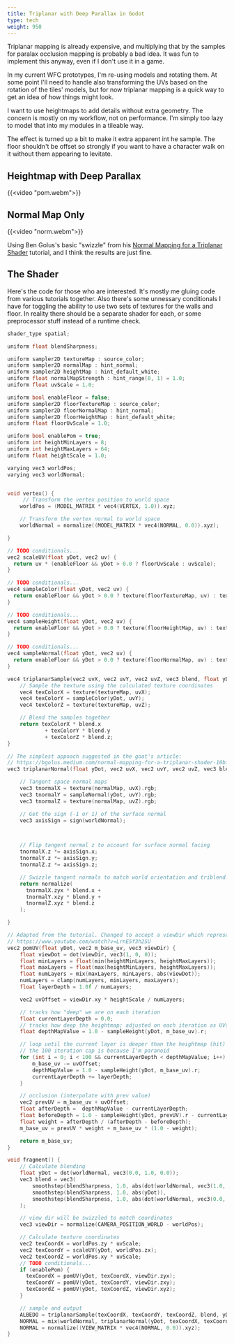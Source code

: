 ```yaml
---
title: Triplanar with Deep Parallax in Godot
type: tech
weight: 950
---
```


Triplanar mapping is already expensive, and multiplying that by the samples for
paralax occlusion mapping is probably a bad idea. It was fun to implement this
anyway, even if I don't use it in a game.

In my current WFC prototypes, I'm re-using models and rotating them. At some
point I'll need to handle also transforming the UVs based on the rotation of
the tiles' models, but for now triplanar mapping is a quick way to get an idea
of how things might look.

I want to use heightmaps to add details without extra geometry. The concern is
mostly on my workflow, not on performance. I'm simply too lazy to model that into
my modules in a tileable way.

The effect is turned up a bit to make it extra apparent int he sample. The floor
shouldn't be offset so strongly if you want to have a character walk on it without
them appearing to levitate.

## Heightmap with Deep Parallax

{{<video "pom.webm">}}

## Normal Map Only

{{<video "norm.webm">}}

Using Ben Golus's basic "swizzle" from his
[Normal Mapping for a Triplanar
Shader](https://bgolus.medium.com/normal-mapping-for-a-triplanar-shader-10bf39dca05a)
tutorial, and I think the results are just fine.

## The Shader

Here's the code for those who are interested. It's mostly me gluing code from
various tutorials together. Also there's some unnessary conditionals I have for
toggling the ability to use two sets of textures for the walls and floor. In
reality there should be a separate shader for each, or some preprocessor stuff
instead of a runtime check.

```c
shader_type spatial;

uniform float blendSharpness;

uniform sampler2D textureMap : source_color;
uniform sampler2D normalMap : hint_normal;
uniform sampler2D heightMap : hint_default_white;
uniform float normalMapStrength : hint_range(0, 1) = 1.0;
uniform float uvScale = 1.0;

uniform bool enableFloor = false;
uniform sampler2D floorTextureMap : source_color;
uniform sampler2D floorNormalMap : hint_normal;
uniform sampler2D floorHeightMap : hint_default_white;
uniform float floorUvScale = 1.0;

uniform bool enablePom = true;
uniform int heightMinLayers = 8;
uniform int heightMaxLayers = 64;
uniform float heightScale = 1.0;

varying vec3 worldPos;
varying vec3 worldNormal;


void vertex() {
	 // Transform the vertex position to world space
    worldPos = (MODEL_MATRIX * vec4(VERTEX, 1.0)).xyz;

    // Transform the vertex normal to world space
    worldNormal = normalize((MODEL_MATRIX * vec4(NORMAL, 0.0)).xyz);

}

// TODO conditionals...
vec2 scaleUV(float yDot, vec2 uv) {
  return uv * (enableFloor && yDot > 0.0 ? floorUvScale : uvScale);
}

// TODO conditionals...
vec4 sampleColor(float yDot, vec2 uv) {
  return enableFloor && yDot > 0.0 ? texture(floorTextureMap, uv) : texture(textureMap, uv);
}

// TODO conditionals...
vec4 sampleHeight(float yDot, vec2 uv) {
  return enableFloor && yDot > 0.0 ? texture(floorHeightMap, uv) : texture(heightMap, uv);
}

// TODO conditionals...
vec4 sampleNormal(float yDot, vec2 uv) {
  return enableFloor && yDot > 0.0 ? texture(floorNormalMap, uv) : texture(normalMap, uv);
}

vec4 triplanarSample(vec2 uvX, vec2 uvY, vec2 uvZ, vec3 blend, float yDot) {
    // Sample the texture using the calculated texture coordinates
    vec4 texColorX = texture(textureMap, uvX);
    vec4 texColorY = sampleColor(yDot, uvY);
    vec4 texColorZ = texture(textureMap, uvZ);

    // Blend the samples together
    return texColorX * blend.x
            + texColorY * blend.y
            + texColorZ * blend.z;
}

// The simplest appoach suggested in the goat's article:
// https://bgolus.medium.com/normal-mapping-for-a-triplanar-shader-10bf39dca05a
vec3 triplanarNormal(float yDot, vec2 uvX, vec2 uvY, vec2 uvZ, vec3 blend) {

    // Tangent space normal maps
    vec3 tnormalX = texture(normalMap, uvX).rgb;
    vec3 tnormalY = sampleNormal(yDot, uvY).rgb;
    vec3 tnormalZ = texture(normalMap, uvZ).rgb;

    // Get the sign (-1 or 1) of the surface normal
    vec3 axisSign = sign(worldNormal);



    // Flip tangent normal z to account for surface normal facing
    tnormalX.z *= axisSign.x;
    tnormalY.z *= axisSign.y;
    tnormalZ.z *= axisSign.z;

    // Swizzle tangent normals to match world orientation and triblend
    return normalize(
      tnormalX.zyx * blend.x +
      tnormalY.xzy * blend.y +
      tnormalZ.xyz * blend.z
    );

}

// Adapted from the tutorial. Changed to accept a viewDir which represents each plane.
// https://www.youtube.com/watch?v=LrnE5f3h2SU
vec2 pomUV(float yDot, vec2 m_base_uv, vec3 viewDir) {
    float viewDot = dot(viewDir, vec3(1, 0, 0));
    float minLayers = float(min(heightMinLayers, heightMaxLayers));
    float maxLayers = float(max(heightMinLayers, heightMaxLayers));
    float numLayers = mix(maxLayers, minLayers, abs(viewDot));
    numLayers = clamp(numLayers, minLayers, maxLayers);
    float layerDepth = 1.0f / numLayers;

    vec2 uvOffset = viewDir.xy * heightScale / numLayers;

    // tracks how "deep" we are on each iteration
    float currentLayerDepth = 0.0;
    // tracks how deep the heightmap; adjusted on each iteration as UVs shift
    float depthMapValue = 1.0 - sampleHeight(yDot, m_base_uv).r;

    // loop until the current layer is deeper than the heightmap (hit)
    // the 100 iteration cap is because I'm paranoid
    for (int i = 0; i < 100 && currentLayerDepth < depthMapValue; i++) {
        m_base_uv -= uvOffset;
        depthMapValue = 1.0 - sampleHeight(yDot, m_base_uv).r;
        currentLayerDepth += layerDepth;
    }

    // occlusion (interpolate with prev value)
    vec2 prevUV = m_base_uv + uvOffset;
    float afterDepth =  depthMapValue - currentLayerDepth;
    float beforeDepth = 1.0 - sampleHeight(yDot, prevUV).r - currentLayerDepth + layerDepth;
    float weight = afterDepth / (afterDepth - beforeDepth);
    m_base_uv = prevUV * weight + m_base_uv * (1.0 - weight);

    return m_base_uv;
}

void fragment() {
    // Calculate blending
    float yDot = dot(worldNormal, vec3(0.0, 1.0, 0.0));
    vec3 blend = vec3(
        smoothstep(blendSharpness, 1.0, abs(dot(worldNormal, vec3(1.0, 0.0, 0.0)))),
        smoothstep(blendSharpness, 1.0, abs(yDot)),
        smoothstep(blendSharpness, 1.0, abs(dot(worldNormal, vec3(0.0, 0.0, 1.0))))
    );

    // view dir will be swizzled to match coordinates
    vec3 viewDir = normalize(CAMERA_POSITION_WORLD - worldPos);

    // Calculate texture coordinates
    vec2 texCoordX = worldPos.zy * uvScale;
    vec2 texCoordY = scaleUV(yDot, worldPos.zx);
    vec2 texCoordZ = worldPos.xy * uvScale;
    // TODO conditionals...
    if (enablePom) {
      texCoordX = pomUV(yDot, texCoordX, viewDir.zyx);
      texCoordY = pomUV(yDot, texCoordY, viewDir.zxy);
      texCoordZ = pomUV(yDot, texCoordZ, viewDir.xyz);
    }

    // sample and output
    ALBEDO = triplanarSample(texCoordX, texCoordY, texCoordZ, blend, yDot).rgb;
    NORMAL = mix(worldNormal, triplanarNormal(yDot, texCoordX, texCoordY, texCoordZ, blend), normalMapStrength);
    NORMAL = normalize((VIEW_MATRIX * vec4(NORMAL, 0.0)).xyz);
}
```
